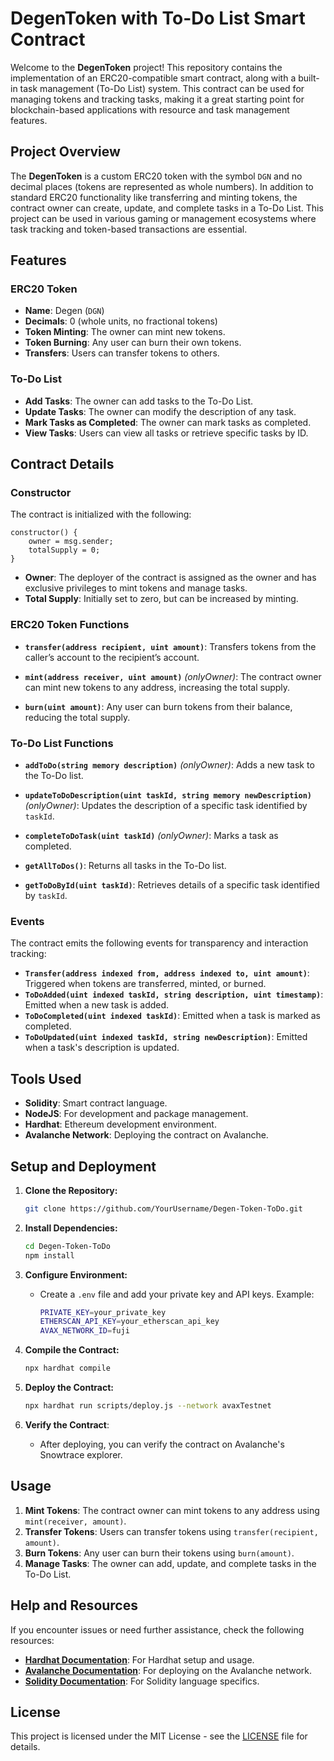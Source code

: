 # DegenToken with To-Do List Smart Contract

Welcome to the **DegenToken** project! This repository contains the implementation of an ERC20-compatible smart contract, along with a built-in task management (To-Do List) system. This contract can be used for managing tokens and tracking tasks, making it a great starting point for blockchain-based applications with resource and task management features.

## Project Overview

The **DegenToken** is a custom ERC20 token with the symbol `DGN` and no decimal places (tokens are represented as whole numbers). In addition to standard ERC20 functionality like transferring and minting tokens, the contract owner can create, update, and complete tasks in a To-Do List. This project can be used in various gaming or management ecosystems where task tracking and token-based transactions are essential.

## Features

### ERC20 Token

- **Name**: Degen (`DGN`)
- **Decimals**: 0 (whole units, no fractional tokens)
- **Token Minting**: The owner can mint new tokens.
- **Token Burning**: Any user can burn their own tokens.
- **Transfers**: Users can transfer tokens to others.

### To-Do List

- **Add Tasks**: The owner can add tasks to the To-Do List.
- **Update Tasks**: The owner can modify the description of any task.
- **Mark Tasks as Completed**: The owner can mark tasks as completed.
- **View Tasks**: Users can view all tasks or retrieve specific tasks by ID.

## Contract Details

### Constructor

The contract is initialized with the following:

```solidity
constructor() {
    owner = msg.sender;
    totalSupply = 0;
}
```

- **Owner**: The deployer of the contract is assigned as the owner and has exclusive privileges to mint tokens and manage tasks.
- **Total Supply**: Initially set to zero, but can be increased by minting.

### ERC20 Token Functions

- **`transfer(address recipient, uint amount)`**: Transfers tokens from the caller’s account to the recipient’s account.
  
- **`mint(address receiver, uint amount)`** *(onlyOwner)*: The contract owner can mint new tokens to any address, increasing the total supply.
  
- **`burn(uint amount)`**: Any user can burn tokens from their balance, reducing the total supply.

### To-Do List Functions

- **`addToDo(string memory description)`** *(onlyOwner)*: Adds a new task to the To-Do list.
  
- **`updateToDoDescription(uint taskId, string memory newDescription)`** *(onlyOwner)*: Updates the description of a specific task identified by `taskId`.

- **`completeToDoTask(uint taskId)`** *(onlyOwner)*: Marks a task as completed.

- **`getAllToDos()`**: Returns all tasks in the To-Do list.
  
- **`getToDoById(uint taskId)`**: Retrieves details of a specific task identified by `taskId`.

### Events

The contract emits the following events for transparency and interaction tracking:

- **`Transfer(address indexed from, address indexed to, uint amount)`**: Triggered when tokens are transferred, minted, or burned.
- **`ToDoAdded(uint indexed taskId, string description, uint timestamp)`**: Emitted when a new task is added.
- **`ToDoCompleted(uint indexed taskId)`**: Emitted when a task is marked as completed.
- **`ToDoUpdated(uint indexed taskId, string newDescription)`**: Emitted when a task's description is updated.

## Tools Used

- **Solidity**: Smart contract language.
- **NodeJS**: For development and package management.
- **Hardhat**: Ethereum development environment.
- **Avalanche Network**: Deploying the contract on Avalanche.

## Setup and Deployment

1. **Clone the Repository:**
    ```bash
    git clone https://github.com/YourUsername/Degen-Token-ToDo.git
    ```

2. **Install Dependencies:**
    ```bash
    cd Degen-Token-ToDo
    npm install
    ```

3. **Configure Environment:**
   - Create a `.env` file and add your private key and API keys. Example:
     ```bash
     PRIVATE_KEY=your_private_key
     ETHERSCAN_API_KEY=your_etherscan_api_key
     AVAX_NETWORK_ID=fuji
     ```

4. **Compile the Contract:**
    ```bash
    npx hardhat compile
    ```

5. **Deploy the Contract:**
    ```bash
    npx hardhat run scripts/deploy.js --network avaxTestnet
    ```

6. **Verify the Contract**:
   - After deploying, you can verify the contract on Avalanche's Snowtrace explorer.

## Usage

1. **Mint Tokens**: The contract owner can mint tokens to any address using `mint(receiver, amount)`.
2. **Transfer Tokens**: Users can transfer tokens using `transfer(recipient, amount)`.
3. **Burn Tokens**: Any user can burn their tokens using `burn(amount)`.
4. **Manage Tasks**: The owner can add, update, and complete tasks in the To-Do List.

## Help and Resources

If you encounter issues or need further assistance, check the following resources:

- **[Hardhat Documentation](https://hardhat.org/getting-started/)**: For Hardhat setup and usage.
- **[Avalanche Documentation](https://docs.avax.network/)**: For deploying on the Avalanche network.
- **[Solidity Documentation](https://docs.soliditylang.org/)**: For Solidity language specifics.

## License

This project is licensed under the MIT License - see the [LICENSE](LICENSE) file for details.
